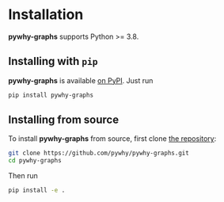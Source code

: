 Installation
============

**pywhy-graphs** supports Python >= 3.8.

## Installing with ``pip``

**pywhy-graphs** is available [on PyPI](https://pypi.org/project/pywhy-graphs/). Just run

```bash
pip install pywhy-graphs
```

## Installing from source

To install **pywhy-graphs** from source, first clone [the repository](https://github.com/pywhy/pywhy-graphs):

```bash
git clone https://github.com/pywhy/pywhy-graphs.git
cd pywhy-graphs
```

Then run

```bash
pip install -e .
```
